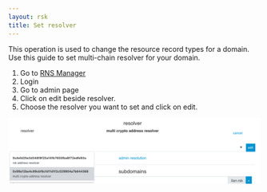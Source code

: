 ```yaml
---
layout: rsk
title: Set resolver
---
```


This operation is used to change the resource record types for a domain. Use this guide to set multi-chain resolver for your domain.

1. Go to [RNS Manager](https://manager.rns.rifos.org)
2. Login
3. Go to admin page
4. Click on edit beside resolver.
5. Choose the resolver you want to set and click on edit.

![set-resolver](/assets/img/rns/set-resolver.png)
